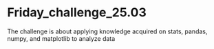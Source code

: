 # Friday_challenge_25.03
The challenge is about applying knowledge acquired on stats, pandas, numpy, and matplotlib to analyze data
